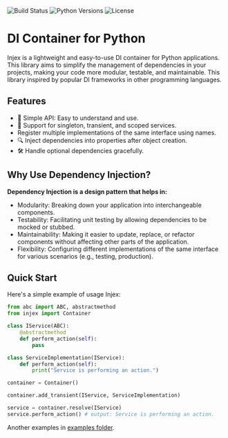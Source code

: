 ![Build Status](https://github.com/vshulcz/di/actions/workflows/ci.yml/badge.svg)
![Python Versions](https://img.shields.io/badge/python-3.10%20|%203.11%20|%203.12%20|%203.13-blue)
![License](https://img.shields.io/github/license/vshulcz/di.svg)


# DI Container for Python

Injex is a lightweight and easy-to-use DI container for Python applications. This library aims to simplify the management of dependencies in your projects, making your code more modular, testable, and maintainable. This library inspired by popular DI frameworks in other programming languages.


## Features

* 🌟 Simple API: Easy to understand and use.
* 🔄 Support for singleton, transient, and scoped services.
* Register multiple implementations of the same interface using names.
* 🔍 Inject dependencies into properties after object creation.
* 🛠 Handle optional dependencies gracefully.


## Why Use Dependency Injection?

**Dependency Injection is a design pattern that helps in:**

* Modularity: Breaking down your application into interchangeable components.
* Testability: Facilitating unit testing by allowing dependencies to be mocked or stubbed.
* Maintainability: Making it easier to update, replace, or refactor components without affecting other parts of the application.
* Flexibility: Configuring different implementations of the same interface for various scenarios (e.g., testing, production).

## Quick Start

Here's a simple example of usage Injex:
```python
from abc import ABC, abstractmethod
from injex import Container

class IService(ABC):
    @abstractmethod
    def perform_action(self):
        pass

class ServiceImplementation(IService):
    def perform_action(self):
        print("Service is performing an action.")

container = Container()

container.add_transient(IService, ServiceImplementation)

service = container.resolve(IService)
service.perform_action() # output: Service is performing an action.
```
Another examples in [examples folder](./examples).